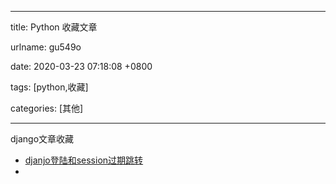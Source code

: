 
---

title: Python 收藏文章

urlname: gu549o

date: 2020-03-23 07:18:08 +0800

tags: [python,收藏]

categories: [其他]

---

django文章收藏

- [djanjo登陆和session过期跳转](https://blog.csdn.net/Dopamy_BusyMonkey/article/details/70620676)
- <br />




